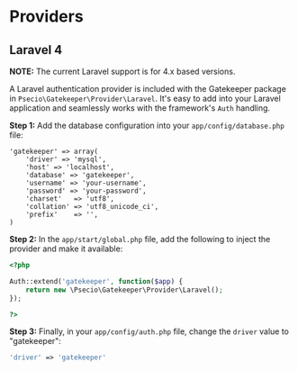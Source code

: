 # Providers

## Laravel 4

**NOTE:** The current Laravel support is for 4.x based versions.

A Laravel authentication provider is included with the Gatekeeper package in `Psecio\Gatekeeper\Provider\Laravel`.
It's easy to add into your Laravel application and seamlessly works with the framework's `Auth` handling.

**Step 1:** Add the database configuration into your `app/config/database.php` file:

```
'gatekeeper' => array(
    'driver' => 'mysql',
    'host' => 'localhost',
    'database' => 'gatekeeper',
    'username' => 'your-username',
    'password' => 'your-password',
    'charset'   => 'utf8',
    'collation' => 'utf8_unicode_ci',
    'prefix'    => '',
)
```

**Step 2:** In the `app/start/global.php` file, add the following to inject the provider and make it available:

```php
<?php

Auth::extend('gatekeeper', function($app) {
    return new \Psecio\Gatekeeper\Provider\Laravel();
});

?>
```

**Step 3:** Finally, in your `app/config/auth.php` file, change the `driver` value to "gatekeeper":

```php
'driver' => 'gatekeeper'
```